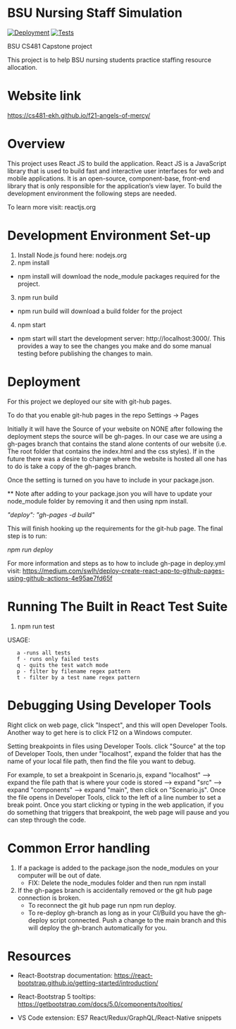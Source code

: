 # BSU Nursing Staff Simulation

[![Deployment](https://github.com/cs481-ekh/f21-angels-of-mercy/actions/workflows/deploy.yml/badge.svg)](https://github.com/cs481-ekh/f21-angels-of-mercy/actions/workflows/deploy.yml)
[![Tests](https://github.com/cs481-ekh/f21-angels-of-mercy/actions/workflows/test.yml/badge.svg)](https://github.com/cs481-ekh/f21-angels-of-mercy/actions/workflows/test.yml)

BSU CS481 Capstone project

This project is to help BSU nursing students practice staffing resource allocation.

# Website link

https://cs481-ekh.github.io/f21-angels-of-mercy/

# Overview

This project uses React JS to build the application. React JS is a JavaScript library that is used to build fast and interactive user interfaces for web and mobile applications. It is an open-source, component-base, front-end library that is only responsible for the application’s view layer. To build the development environment the following steps are needed.

To learn more visit: reactjs.org

# Development Environment Set-up

1. Install Node.js found here: nodejs.org
2. npm install

- npm install will download the node_module packages required for the project.

3. npm run build

- npm run build will download a build folder for the project

4. npm start

- npm start will start the development server: http://localhost:3000/. This provides a way to see the changes you make and do some manual testing before publishing the changes to main.

# Deployment

For this project we deployed our site with git-hub pages.

To do that you enable git-hub pages in the repo Settings -> Pages

Initially it will have the Source of your website on NONE after following the deployment steps the source will be gh-pages. In our case we are using a gh-pages branch that contains the stand alone contents of our website (i.e. The root folder that contains the index.html and the css styles). If in the future there was a desire to change where the website is hosted all one has to do is take a copy of the gh-pages branch.

Once the setting is turned on you have to include in your package.json.

\*\* Note after adding to your package.json you will have to update your node_module folder by removing it and then using npm install.

<i>"deploy": "gh-pages -d build"</i>

This will finish hooking up the requirements for the git-hub page.
The final step is to run:

<i> npm run deploy </i>

For more information and steps as to how to include gh-page in deploy.yml visit: https://medium.com/swlh/deploy-create-react-app-to-github-pages-using-github-actions-4e95ae7fd65f

# Running The Built in React Test Suite

1. npm run test

USAGE:

       a -runs all tests
       f - runs only failed tests
       q - quits the test watch mode
       p - filter by filename regex pattern
       t - filter by a test name regex pattern

# Debugging Using Developer Tools

Right click on web page, click "Inspect", and this will open Developer Tools. Another way to get here is to click F12 on a Windows computer.

Setting breakpoints in files using Developer Tools. click "Source" at the top of Developer Tools, then under "localhost", expand the folder that has the name of your local file path, then find the file you want to debug.

For example, to set a breakpoint in Scenario.js, expand "localhost" --> expand the file path that is where your code is stored --> expand "src" --> expand "components" --> expand "main", then click on "Scenario.js". Once the file opens in Developer Tools, click to the left of a line number to set a break point. Once you start clicking or typing in the web application, if you do something that triggers that breakpoint, the web page will pause and you can step through the code.

# Common Error handling

1. If a package is added to the package.json the node_modules on your computer will be out of date.
   - FIX: Delete the node_modules folder and then run npm install
2. If the gh-pages branch is accidentally removed or the git hub page connection is broken.
   - To reconnect the git hub page run npm run deploy.
   - To re-deploy gh-branch as long as in your CI/Build you have the gh-deploy script connected. Push a change to the main branch and this will deploy the gh-branch automatically for you.

# Resources

- React-Bootstrap documentation: https://react-bootstrap.github.io/getting-started/introduction/

- React-Bootstrap 5 tooltips: https://getbootstrap.com/docs/5.0/components/tooltips/

- VS Code extension: ES7 React/Redux/GraphQL/React-Native snippets
